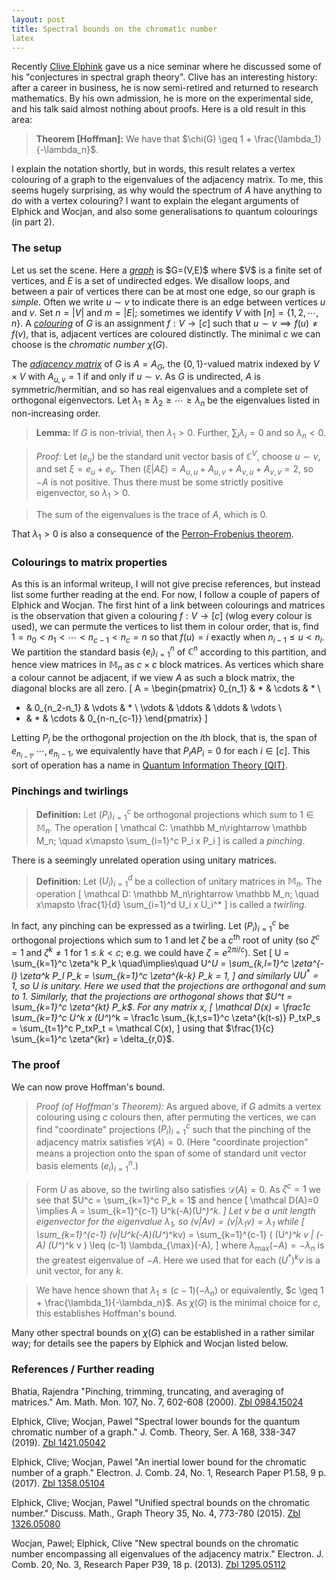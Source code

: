 ```yaml
---
layout: post
title: Spectral bounds on the chromatic number
latex
---
```


Recently [Clive Elphink](https://www.researchgate.net/profile/Clive-Elphick-2) gave us a nice seminar where he discussed some of his "conjectures in spectral graph theory".  Clive has an interesting history: after a career in business, he is now semi-retired and returned to research mathematics.  By his own admission, he is more on the experimental side, and his talk said almost nothing about proofs.  Here is a old result in this area:

> **Theorem [Hoffman]:** We have that $\chi(G) \geq 1 + \frac{\lambda_1}{-\lambda_n}$.

I explain the notation shortly, but in words, this result relates a vertex colouring of a graph to the eigenvalues of the adjacency matrix.  To me, this seems hugely surprising, as why would the spectrum of $A$ have anything to do with a vertex colouring?  I want to explain the elegant arguments of Elphick and Wocjan, and also some generalisations to quantum colourings (in part 2).

<!--more-->

### The setup

Let us set the scene.  Here a [_graph_](https://en.wikipedia.org/wiki/Graph_(discrete_mathematics)) is $G=(V,E)$ where $V$ is a finite set of vertices, and $E$ is a set of undirected edges.  We disallow loops, and between a pair of vertices there can be at most one edge, so our graph is _simple_.  Often we write $u\sim v$ to indicate there is an edge between vertices $u$ and $v$.  Set $n=|V|$ and $m=|E|$; sometimes we identify $V$ with $[n]=\{1,2,\cdots,n\}$.  A [_colouring_](https://en.wikipedia.org/wiki/Graph_coloring) of $G$ is an assignment $f:V\rightarrow[c]$ such that $u\sim v \implies f(u)\not=f(v)$, that is, adjacent vertices are coloured distinctly.  The minimal $c$ we can choose is the _chromatic number_ $\chi(G)$.

The [_adjacency matrix_](https://en.wikipedia.org/wiki/Adjacency_matrix) of $G$ is $A=A_G$, the $\{0,1\}$-valued matrix indexed by $V\times V$ with $A_{u,v}=1$ if and only if $u\sim v$.  As $G$ is undirected, $A$ is symmetric/hermitian, and so has real eigenvalues and a complete set of orthogonal eigenvectors.  Let $\lambda_1 \geq \lambda_2 \geq \cdots \geq \lambda_n$ be the eigenvalues listed in non-increasing order.

> **Lemma:** If $G$ is non-trivial, then $\lambda_1>0$.  Further, $\sum_i \lambda_i=0$ and so $\lambda_n < 0$.

> _Proof:_ Let $(e_u)$ be the standard unit vector basis of $\mathbb C^V$, choose $u\sim v$, and set $\xi=e_u+e_v$.  Then $(\xi|A\xi) = A_{u,u} + A_{u,v} + A_{v,u} + A_{v,v} = 2$, so $-A$ is not positive.  Thus there must be some strictly positive eigenvector, so $\lambda_1>0$.

> The sum of the eigenvalues is the trace of $A$, which is $0$.

That $\lambda_1>0$ is also a consequence of the [Perron–Frobenius theorem](https://en.wikipedia.org/wiki/Perron%E2%80%93Frobenius_theorem).

### Colourings to matrix properties

As this is an informal writeup, I will not give precise references, but instead list some further reading at the end.  For now, I follow a couple of papers of Elphick and Wocjan.  The first hint of a link between colourings and matrices is the observation that given a colouring $f:V\rightarrow [c]$ (wlog every colour is used), we can permute the vertices to list them in colour order, that is, find $1=n_0 < n_1 < \cdots < n_{c-1} < n_{c}=n$ so that $f(u)=i$ exactly when $n_{i-1} \leq u < n_i$.  We partition the standard basis $(e_i)_{i=1}^n$ of $\mathbb C^n$ according to this partition, and hence view matrices in $\mathbb M_n$ as $c\times c$ block matrices.  As vertices which share a colour cannot be adjacent, if we view $A$ as such a block matrix, the diagonal blocks are all zero.
\[ A = \begin{pmatrix} 0_{n_1} & * & \cdots & * \\
* & 0_{n_2-n_1} & \vdots & * \\
\vdots & \ddots & \ddots & \vdots \\
* & * & \cdots & 0_{n-n_{c-1}}
\end{pmatrix} \]

Letting $P_i$ be the orthogonal projection on the $i$th block, that is, the span of $e_{n_{i-1}},\cdots,e_{n_i-1}$, we equivalently have that $P_i A P_i = 0$ for each $i\in [c]$.  This sort of operation has a name in [Quantum Information Theory (QIT)](https://en.wikipedia.org/wiki/Quantum_information).

### Pinchings and twirlings

> **Definition:** Let $(P_i)_{i=1}^c$ be orthogonal projections which sum to $1 \in \mathbb M_n$.  The operation
> \[ \mathcal C: \mathbb M_n\rightarrow \mathbb M_n; \quad
x\mapsto \sum_{i=1}^c P_i x P_i \]
> is called a _pinching_.

There is a seemingly unrelated operation using unitary matrices.

> **Definition:** Let $(U_i)_{i=1}^d$ be a collection of unitary matrices in $\mathbb M_n$.  The operation
> \[ \mathcal D: \mathbb M_n\rightarrow \mathbb M_n; \quad
x\mapsto \frac{1}{d} \sum_{i=1}^d U_i x U_i^* \]
> is called a _twirling_.

In fact, any pinching can be expressed as a twirling.  Let $(P_i)_{i=1}^c$ be orthogonal projections which sum to $1$ and let $\zeta$ be a $c^{\text{th}}$ root of unity (so $\zeta^c=1$ and $\zeta^k\not=1$ for $1\leq k < c$; e.g. we could have $\zeta = e^{2\pi i/c}$).  Set
\[ U = \sum_{k=1}^c \zeta^k P_k
\quad\implies\quad
U^*U = \sum_{k,l=1}^c \zeta^{-l} \zeta^k P_l P_k
= \sum_{k=1}^c \zeta^{k-k} P_k = 1, \]
and similarly $UU^*=1$, so $U$ is unitary.  Here we used that the projections are orthogonal and sum to $1$.  Similarly, that the projections are orthogonal shows that $U^t = \sum_{k=1}^c \zeta^{kt} P_k$.  For any matrix $x$,
\[ \mathcal D(x) = \frac1c \sum_{k=1}^c U^k x (U^*)^k
= \frac1c \sum_{k,t,s=1}^c \zeta^{k(t-s)} P_txP_s
= \sum_{t=1}^c P_txP_t = \mathcal C(x), \]
using that $\frac{1}{c} \sum_{k=1}^c \zeta^{kr} = \delta_{r,0}$.

### The proof

We can now prove Hoffman's bound.

> _Proof (of Hoffman's Theorem):_ As argued above, if $G$ admits a vertex colouring using $c$ colours then, after permuting the vertices, we can find "coordinate" projections $(P_i)_{i=1}^c$ such that the pinching of the adjacency matrix satisfies $\mathcal C(A)=0$.  (Here "coordinate projection" means a projection onto the span of some of standard unit vector basis elements $(e_i)_{i=1}^n$.)

> Form $U$ as above, so the twirling also satisfies $\mathcal D(A)=0$.  As $\zeta^c=1$ we see that $U^c = \sum_{k=1}^c P_k = 1$ and hence
> \[ \mathcal D(A)=0 \implies A = \sum_{k=1}^{c-1} U^k(-A)(U^*)^k. \]
> Let $v$ be a unit length eigenvector for the eigenvalue $\lambda_1$, so $(v|Av) = (v|\lambda_1 v) = \lambda_1$ while
> \[ \sum_{k=1}^{c-1} (v|U^k(-A)(U^*)^kv)
= \sum_{k=1}^{c-1} ( (U^*)^k v | (-A) (U^*)^k v )
\leq (c-1) \lambda_{\max}(-A), \]
> where $\lambda_{\max}(-A) = -\lambda_n$ is the greatest eigenvalue of $-A$.  Here we used that for each $(U^*)^k v$ is a unit vector, for any $k$.

> We have hence shown that $\lambda_1 \leq (c-1) (-\lambda_n)$ or equivalently, $c \geq 1 + \frac{\lambda_1}{-\lambda_n}$.  As $\chi(G)$ is the minimal choice for $c$, this establishes Hoffman's bound.

Many other spectral bounds on $\chi(G)$ can be established in a rather similar way; for details see the papers by Elphick and Wocjan listed below.

### References / Further reading

Bhatia, Rajendra
"Pinching, trimming, truncating, and averaging of matrices."
Am. Math. Mon. 107, No. 7, 602-608 (2000). [Zbl 0984.15024](https://zbmath.org/0984.15024)

Elphick, Clive; Wocjan, Pawel
"Spectral lower bounds for the quantum chromatic number of a graph."
J. Comb. Theory, Ser. A 168, 338-347 (2019). [Zbl 1421.05042](https://zbmath.org/1421.05042)

Elphick, Clive; Wocjan, Pawel
"An inertial lower bound for the chromatic number of a graph."
Electron. J. Comb. 24, No. 1, Research Paper P1.58, 9 p. (2017). [Zbl 1358.05104](https://zbmath.org/1358.05104)

Elphick, Clive; Wocjan, Pawel
"Unified spectral bounds on the chromatic number."
Discuss. Math., Graph Theory 35, No. 4, 773-780 (2015). [Zbl 1326.05080](https://zbmath.org/1326.05080)

Wocjan, Pawel; Elphick, Clive
"New spectral bounds on the chromatic number encompassing all eigenvalues of the adjacency matrix."
Electron. J. Comb. 20, No. 3, Research Paper P39, 18 p. (2013). [Zbl 1295.05112](https://zbmath.org/1295.05112)
